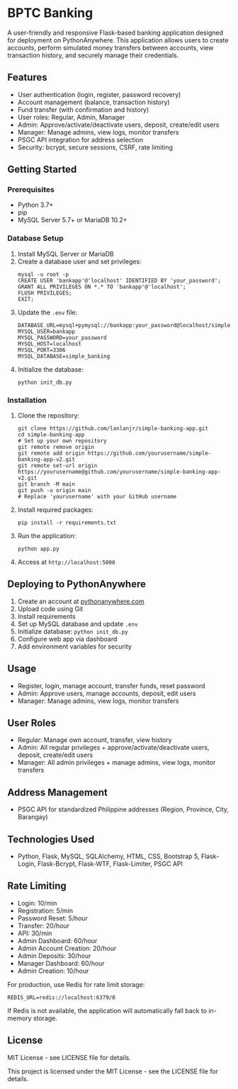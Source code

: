 # BPTC Banking

A user-friendly and responsive Flask-based banking application designed for deployment on PythonAnywhere. This application allows users to create accounts, perform simulated money transfers between accounts, view transaction history, and securely manage their credentials.

## Features
- User authentication (login, register, password recovery)
- Account management (balance, transaction history)
- Fund transfer (with confirmation and history)
- User roles: Regular, Admin, Manager
- Admin: Approve/activate/deactivate users, deposit, create/edit users
- Manager: Manage admins, view logs, monitor transfers
- PSGC API integration for address selection
- Security: bcrypt, secure sessions, CSRF, rate limiting

## Getting Started
### Prerequisites
- Python 3.7+
- pip
- MySQL Server 5.7+ or MariaDB 10.2+

### Database Setup
1. Install MySQL Server or MariaDB
2. Create a database user and set privileges:
   ```
   mysql -u root -p
   CREATE USER 'bankapp'@'localhost' IDENTIFIED BY 'your_password';
   GRANT ALL PRIVILEGES ON *.* TO 'bankapp'@'localhost';
   FLUSH PRIVILEGES;
   EXIT;
   ```
3. Update the `.env` file:
   ```
   DATABASE_URL=mysql+pymysql://bankapp:your_password@localhost/simple_banking
   MYSQL_USER=bankapp
   MYSQL_PASSWORD=your_password
   MYSQL_HOST=localhost
   MYSQL_PORT=3306
   MYSQL_DATABASE=simple_banking
   ```
4. Initialize the database:
   ```
   python init_db.py
   ```

### Installation
1. Clone the repository:
   ```
   git clone https://github.com/lanlanjr/simple-banking-app.git
   cd simple-banking-app
   # Set up your own repository
   git remote remove origin
   git remote add origin https://github.com/yourusername/simple-banking-app-v2.git
   git remote set-url origin https://yourusername@github.com/yourusername/simple-banking-app-v2.git
   git branch -M main
   git push -u origin main
   # Replace 'yourusername' with your GitHub username
   ```
2. Install required packages:
   ```
   pip install -r requirements.txt
   ```
3. Run the application:
   ```
   python app.py
   ```
4. Access at `http://localhost:5000`

## Deploying to PythonAnywhere
1. Create an account at [pythonanywhere.com](https://www.pythonanywhere.com)
2. Upload code using Git
3. Install requirements
4. Set up MySQL database and update `.env`
5. Initialize database: `python init_db.py`
6. Configure web app via dashboard
7. Add environment variables for security

## Usage
- Register, login, manage account, transfer funds, reset password
- Admin: Approve users, manage accounts, deposit, edit users
- Manager: Manage admins, view logs, monitor transfers

## User Roles
- Regular: Manage own account, transfer, view history
- Admin: All regular privileges + approve/activate/deactivate users, deposit, create/edit users
- Manager: All admin privileges + manage admins, view logs, monitor transfers

## Address Management
- PSGC API for standardized Philippine addresses (Region, Province, City, Barangay)

## Technologies Used
- Python, Flask, MySQL, SQLAlchemy, HTML, CSS, Bootstrap 5, Flask-Login, Flask-Bcrypt, Flask-WTF, Flask-Limiter, PSGC API

## Rate Limiting
- Login: 10/min
- Registration: 5/min
- Password Reset: 5/hour
- Transfer: 20/hour
- API: 30/min
- Admin Dashboard: 60/hour
- Admin Account Creation: 20/hour
- Admin Deposits: 30/hour
- Manager Dashboard: 60/hour
- Admin Creation: 10/hour

For production, use Redis for rate limit storage:
```
REDIS_URL=redis://localhost:6379/0
```

If Redis is not available, the application will automatically fall back to in-memory storage.

## License
MIT License - see LICENSE file for details.

This project is licensed under the MIT License - see the LICENSE file for details.